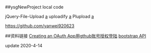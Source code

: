 ##ysgNewProject
local code


jQuery-File-Upload
[a](https://github.com/blueimp/jQuery-File-Upload)
uploadify
[a](https://www.kancloud.cn/shuiyueju/uploadifycn/83083)
Plupload
[a](http://www.phpin.net/tools/plupload/)

https://github.com/yanwei920623

##资料链接
[Creating an OAuth App用gthub账号授权登陆](https://developer.github.com/apps/building-oauth-apps/creating-an-oauth-app/)
[bootstrap API](https://v3.bootcss.com/getting-started/)


update 2020-4-14
